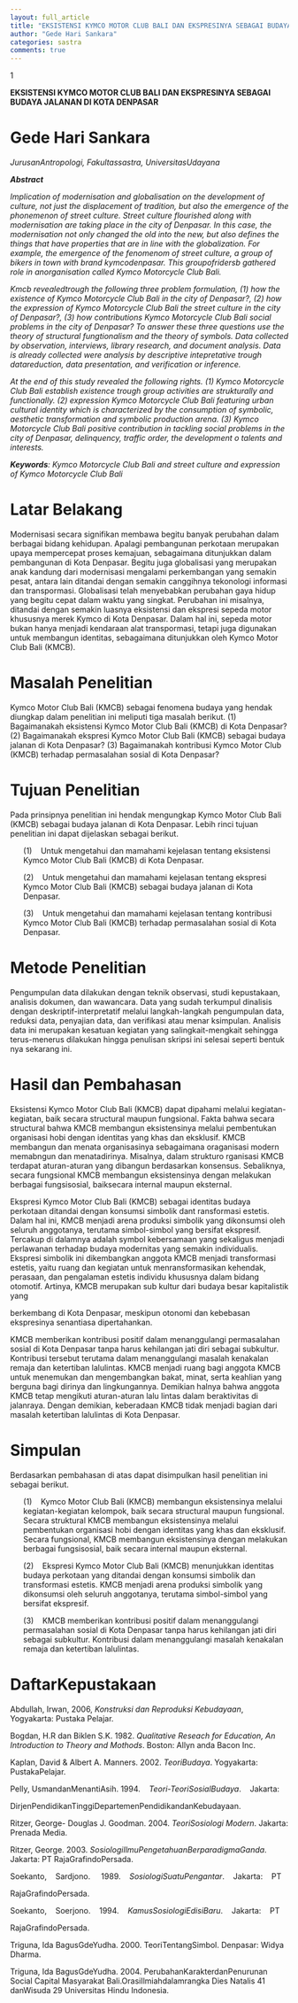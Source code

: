 ```yaml
---
layout: full_article
title: "EKSISTENSI KYMCO MOTOR CLUB BALI DAN EKSPRESINYA SEBAGAI BUDAYA JALANAN DI KOTA DENPASAR"
author: "Gede Hari Sankara"
categories: sastra
comments: true
---
```


<p><span class="font0">1</span></p>
<p><span class="font0" style="font-weight:bold;">EKSISTENSI KYMCO MOTOR CLUB BALI DAN EKSPRESINYA SEBAGAI BUDAYA JALANAN DI KOTA DENPASAR</span></p><a name="caption1"></a>
<h1><a name="bookmark0"></a><span class="font0" style="font-weight:bold;"><a name="bookmark1"></a>Gede Hari Sankara</span></h1>
<p><span class="font0" style="font-style:italic;">JurusanAntropologi, Fakultassastra, UniversitasUdayana</span></p>
<p><span class="font0" style="font-weight:bold;font-style:italic;">Abstract</span></p>
<p><span class="font0" style="font-style:italic;">Implication of modernisation and globalisation on the development of culture, not just the displacement of tradition, but also the emergence of the phonemenon of street culture. Street culture flourished along with modernisation are taking place in the city of Denpasar. In this case, the modernisation not only changed the old into the new, but also defines the things that have properties that are in line with the globalization. For example, the emergence of the fenomenom of street culture, a group of bikers in town with brand kymcodenpasar. This groupofridersb gathered role in anorganisation called Kymco Motorcycle Club Bali.</span></p>
<p><span class="font0" style="font-style:italic;">Kmcb revealedtrough the following three problem formulation, (1) how the existence of Kymco Motorcycle Club Bali in the city of Denpasar?, (2) how the expression of Kymco Motorcycle Club Bali the street culture in the city of Denpasar?, (3) how contributions Kymco Motorcycle Club Bali social problems in the city of Denpasar? To answer these three questions use the theory of structural fungtionalism and the theory of symbols. Data collected by observation, interviews, library research, and document analysis. Data is already collected were analysis by descriptive intepretative trough datareduction, data presentation, and verification or inference.</span></p>
<p><span class="font0" style="font-style:italic;">At the end of this study revealed the following rights. (1) Kymco Motorcycle Club Bali establish existence trough group activities are strukturally and functionally. (2) expression Kymco Motorcycle Club Bali featuring urban cultural identity which is characterized by the consumption of symbolic, aesthetic transformation and symbolic production arena. (3) Kymco Motorcycle Club Bali positive contribution in tackling social problems in the city of Denpasar, delinquency, traffic order, the development o talents and interests.</span></p>
<p><span class="font0" style="font-weight:bold;font-style:italic;">Keywords</span><span class="font0" style="font-style:italic;">: Kymco Motorcycle Club Bali and street culture and expression of Kymco Motorcycle Club Bali</span></p>
<h1><a name="bookmark2"></a><span class="font0" style="font-weight:bold;"><a name="bookmark3"></a>Latar Belakang</span></h1>
<p><span class="font0">Modernisasi secara signifikan membawa begitu banyak perubahan dalam berbagai bidang kehidupan. Apalagi pembangunan perkotaan merupakan upaya mempercepat proses kemajuan, sebagaimana ditunjukkan dalam pembangunan di Kota Denpasar. Begitu juga globalisasi yang merupakan anak kandung dari modernisasi mengalami perkembangan yang semakin pesat, antara lain ditandai dengan semakin canggihnya tekonologi informasi dan transpormasi. Globalisasi telah menyebabkan perubahan gaya hidup yang begitu cepat dalam waktu yang singkat. Perubahan ini misalnya, ditandai dengan semakin luasnya eksistensi dan ekspresi sepeda motor khususnya merek Kymco di Kota Denpasar. Dalam hal ini, sepeda motor bukan hanya menjadi kendaraan alat transpormasi, tetapi juga digunakan untuk membangun identitas, sebagaimana ditunjukkan oleh Kymco Motor Club Bali (KMCB).</span></p>
<h1><a name="bookmark4"></a><span class="font0" style="font-weight:bold;"><a name="bookmark5"></a>Masalah Penelitian</span></h1>
<p><span class="font0">Kymco Motor Club Bali (KMCB) sebagai fenomena budaya yang hendak diungkap dalam penelitian ini meliputi tiga masalah berikut. (1) Bagaimanakah eksistensi Kymco Motor Club Bali (KMCB) di Kota Denpasar? (2) Bagaimanakah ekspresi Kymco Motor Club Bali (KMCB) sebagai budaya jalanan di Kota Denpasar? (3) Bagaimanakah kontribusi Kymco Motor Club (KMCB) terhadap permasalahan sosial di Kota Denpasar?</span></p>
<h1><a name="bookmark6"></a><span class="font0" style="font-weight:bold;"><a name="bookmark7"></a>Tujuan Penelitian</span></h1>
<p><span class="font0">Pada prinsipnya penelitian ini hendak mengungkap Kymco Motor Club Bali (KMCB) sebagai budaya jalanan di Kota Denpasar. Lebih rinci tujuan penelitian ini dapat dijelaskan sebagai berikut.</span></p>
<ul style="list-style:none;"><li>
<p><span class="font0">(1) &nbsp;&nbsp;&nbsp;Untuk mengetahui dan mamahami kejelasan tentang eksistensi Kymco Motor Club Bali (KMCB) di Kota Denpasar.</span></p></li>
<li>
<p><span class="font0">(2) &nbsp;&nbsp;&nbsp;Untuk mengetahui dan mamahami kejelasan tentang ekspresi Kymco Motor Club Bali (KMCB) sebagai budaya jalanan di Kota Denpasar.</span></p></li>
<li>
<p><span class="font0">(3) &nbsp;&nbsp;&nbsp;Untuk mengetahui dan mamahami kejelasan tentang kontribusi Kymco Motor Club Bali (KMCB) terhadap permasalahan sosial di Kota Denpasar.</span></p></li></ul>
<h1><a name="bookmark8"></a><span class="font0" style="font-weight:bold;"><a name="bookmark9"></a>Metode Penelitian</span></h1>
<p><span class="font0">Pengumpulan data dilakukan dengan teknik observasi, studi kepustakaan, analisis dokumen, dan wawancara. Data yang sudah terkumpul dinalisis dengan deskriptif-interpretatif melalui langkah-langkah pengumpulan data, reduksi data, penyajian data, dan verifikasi atau menar ksimpulan. Analisis data ini merupakan kesatuan kegiatan yang salingkait-mengkait sehingga terus-menerus dilakukan hingga penulisan skripsi ini selesai seperti bentuk nya sekarang ini.</span></p>
<h1><a name="bookmark10"></a><span class="font0" style="font-weight:bold;"><a name="bookmark11"></a>Hasil dan Pembahasan</span></h1>
<p><span class="font0">Eksistensi Kymco Motor Club Bali (KMCB) dapat dipahami melalui kegiatan-kegiatan, baik secara structural maupun fungsional. Fakta bahwa secara structural bahwa KMCB membangun eksistensinya melalui pembentukan organisasi hobi dengan identitas yang khas dan eksklusif. KMCB membangun dan menata organisasinya sebagaimana oraganisasi modern memabngun dan menatadirinya. Misalnya, dalam strukturo rganisasi KMCB terdapat aturan-aturan yang dibangun berdasarkan konsensus. Sebaliknya, secara fungsional KMCB membangun eksistensinya dengan melakukan berbagai fungsisosial, baiksecara internal maupun eksternal.</span></p>
<p><span class="font0">Ekspresi Kymco Motor Club Bali (KMCB) sebagai identitas budaya perkotaan ditandai dengan konsumsi simbolik dant ransformasi estetis. Dalam hal ini, KMCB menjadi arena produksi simbolik yang dikonsumsi oleh seluruh anggotanya, terutama simbol-simbol yang bersifat ekspresif. Tercakup di dalamnya adalah symbol kebersamaan yang sekaligus menjadi perlawanan terhadap budaya modernitas yang semakin individualis. Ekspresi simbolik ini dikembangkan anggota KMCB menjadi transformasi estetis, yaitu ruang dan kegiatan untuk menransformasikan kehendak, perasaan, dan pengalaman estetis individu khususnya dalam bidang otomotif. Artinya, KMCB merupakan sub kultur dari budaya besar kapitalistik yang</span></p>
<p><span class="font0">berkembang di Kota Denpasar, meskipun otonomi dan kebebasan ekspresinya senantiasa dipertahankan.</span></p>
<p><span class="font0">KMCB memberikan kontribusi positif dalam menanggulangi permasalahan sosial di Kota Denpasar tanpa harus kehilangan jati diri sebagai subkultur. Kontribusi tersebut terutama dalam menanggulangi masalah kenakalan remaja dan ketertiban lalulintas. KMCB menjadi ruang bagi anggota KMCB untuk menemukan dan mengembangkan bakat, minat, serta keahlian yang berguna bagi dirinya dan lingkungannya. Demikian halnya bahwa anggota KMCB tetap mengikuti aturan-aturan lalu lintas dalam beraktivitas di jalanraya. Dengan demikian, keberadaan KMCB tidak menjadi bagian dari masalah ketertiban lalulintas di Kota Denpasar.</span></p>
<h1><a name="bookmark12"></a><span class="font0" style="font-weight:bold;"><a name="bookmark13"></a>Simpulan</span></h1>
<p><span class="font0">Berdasarkan pembahasan di atas dapat disimpulkan hasil penelitian ini sebagai berikut.</span></p>
<ul style="list-style:none;"><li>
<p><span class="font0">(1) &nbsp;&nbsp;&nbsp;Kymco Motor Club Bali (KMCB) membangun eksistensinya melalui kegiatan-kegiatan kelompok, baik secara structural maupun fungsional. Secara struktural KMCB membangun eksistensinya melalui pembentukan organisasi hobi dengan identitas yang khas dan eksklusif. Secara fungsional, KMCB membangun eksistensinya dengan melakukan berbagai fungsisosial, baik secara internal maupun eksternal.</span></p></li>
<li>
<p><span class="font0">(2) &nbsp;&nbsp;&nbsp;Ekspresi Kymco Motor Club Bali (KMCB) menunjukkan identitas budaya perkotaan yang ditandai dengan konsumsi simbolik dan transformasi estetis. KMCB menjadi arena produksi simbolik yang dikonsumsi oleh seluruh anggotanya, terutama simbol-simbol yang bersifat ekspresif.</span></p></li>
<li>
<p><span class="font0">(3) &nbsp;&nbsp;&nbsp;KMCB memberikan kontribusi positif dalam menanggulangi permasalahan sosial di Kota Denpasar tanpa harus kehilangan jati diri sebagai subkultur. Kontribusi dalam menanggulangi masalah kenakalan remaja dan ketertiban lalulintas.</span></p></li></ul>
<h1><a name="bookmark14"></a><span class="font0" style="font-weight:bold;"><a name="bookmark15"></a>DaftarKepustakaan</span></h1>
<p><span class="font0">Abdullah, Irwan, 2006, </span><span class="font0" style="font-style:italic;">Konstruksi dan Reproduksi Kebudayaan</span><span class="font0">, Yogyakarta: Pustaka Pelajar.</span></p>
<p><span class="font0">Bogdan, H.R dan Biklen S.K. 1982. </span><span class="font0" style="font-style:italic;">Qualitative Reseach for Education, An Introduction to Theory and Mothods</span><span class="font0">. Boston: Allyn anda Bacon Inc.</span></p>
<p><span class="font0">Kaplan, David &amp;&nbsp;Albert A. Manners. 2002. </span><span class="font0" style="font-style:italic;">TeoriBudaya</span><span class="font0">. Yogyakarta: PustakaPelajar.</span></p>
<p><span class="font0">Pelly, UsmandanMenantiAsih. 1994. &nbsp;&nbsp;&nbsp;</span><span class="font0" style="font-style:italic;">Teori-TeoriSosialBudaya</span><span class="font0">. &nbsp;&nbsp;&nbsp;Jakarta:</span></p>
<p><span class="font0">DirjenPendidikanTinggiDepartemenPendidikandanKebudayaan.</span></p>
<p><span class="font0">Ritzer, George- Douglas J. Goodman. 2004. </span><span class="font0" style="font-style:italic;">TeoriSosiologi Modern</span><span class="font0">. Jakarta: Prenada Media.</span></p>
<p><span class="font0">Ritzer, George. 2003. </span><span class="font0" style="font-style:italic;">SosiologiIlmuPengetahuanBerparadigmaGanda</span><span class="font0">. Jakarta: PT RajaGrafindoPersada.</span></p>
<p><span class="font0">Soekanto, &nbsp;&nbsp;&nbsp;Sardjono. &nbsp;&nbsp;&nbsp;&nbsp;1989. &nbsp;&nbsp;&nbsp;</span><span class="font0" style="font-style:italic;">SosiologiSuatuPengantar</span><span class="font0">. &nbsp;&nbsp;&nbsp;Jakarta: &nbsp;&nbsp;&nbsp;PT</span></p>
<p><span class="font0">RajaGrafindoPersada.</span></p>
<p><span class="font0">Soekanto, &nbsp;&nbsp;&nbsp;Soerjono. &nbsp;&nbsp;&nbsp;1994. &nbsp;&nbsp;&nbsp;</span><span class="font0" style="font-style:italic;">KamusSosiologiEdisiBaru</span><span class="font0">. &nbsp;&nbsp;&nbsp;Jakarta: &nbsp;&nbsp;&nbsp;PT</span></p>
<p><span class="font0">RajaGrafindoPersada.</span></p>
<p><span class="font0">Triguna, Ida BagusGdeYudha. 2000. TeoriTentangSimbol. Denpasar: Widya Dharma.</span></p>
<p><span class="font0">Triguna, Ida BagusGdeYudha. 2004. PerubahanKarakterdanPenurunan Social Capital Masyarakat Bali.OrasiIlmiahdalamrangka Dies Natalis 41 danWisuda 29 Universitas Hindu Indonesia.</span></p>